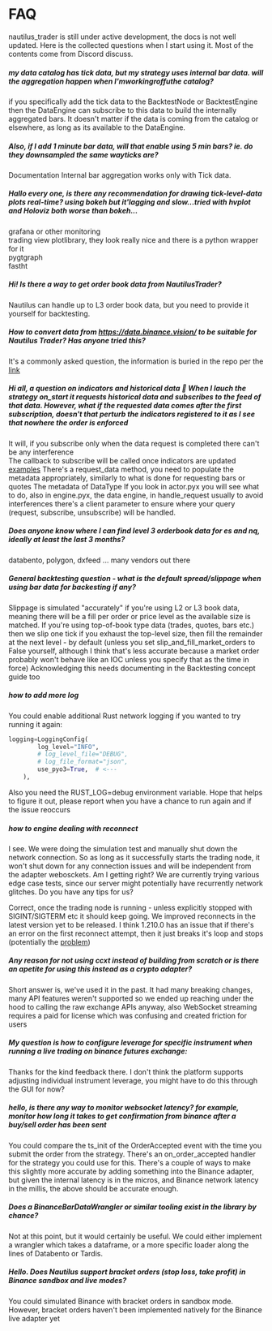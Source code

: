 # FAQ

nautilus_trader is still under active development, the docs is not well updated. Here is the collected questions when I start using it. Most of the contents come from Discord discuss.

##### my data catalog has tick data, but my strategy uses internal bar data. will the aggregation happen when I'mworkingroffuthe catalog?

if you specifically add the tick data to the BacktestNode or BacktestEngine then the DataEngine can subscribe to this data to build the internally aggregated bars. It doesn't matter if the data is coming from the catalog or elsewhere, as long as its available to the DataEngine.

##### Also, if I add 1 minute bar data, will that enable using 5 min bars? ie. do they downsampled the same wayticks are?

Documentation Internal bar aggregation works only with Tick data.

##### Hallo every one, is there any recommendation for drawing tick-level-data plots real-time? using bokeh but it'lagging and slow...tried with hvplot and Holoviz both worse than bokeh...

grafana or other monitoring  
trading view plotlibrary, they look really nice and there is a python wrapper for it  
pygtgraph  
fastht

##### Hi! Is there a way to get order book data from NautilusTrader?

Nautilus can handle up to L3 order book data, but you need to provide it yourself for backtesting.

##### How to convert data from https://data.binance.vision/ to be suitable for Nautilus Trader? Has anyone tried this?

It's a commonly asked question, the information is buried in the repo per the [link](https://github.com/nautechsystems/nautilus_trader/blob/develop/examples/backtest/crypto_ema_cross_ethusdt_trailing_stop.py)

##### Hi all, a question on indicators and historical data 🙂 When I lauch the strategy on_start it requests historical data and subscribes to the feed of that data. However, what if the requested data comes after the first subscription, doesn't that perturb the indicators registered to it as I see that nowhere the order is enforced

It will, if you subscribe only when the data request is completed there can't be any interference  
The callback to subscribe will be called once indicators are updated  
[examples](https://github.com/nautechsystems/nautilus_trader/blob/develop/examples/backtest/databento_test_request_bars.py)
There's a request_data method, you need to populate the metadata appropriately, similarly to what is done for requesting bars or quotes
The metadata of DataType
If you look in actor.pyx you will see what to do, also in engine.pyx, the data engine, in handle_request
usually to avoid interferences there's a client parameter to ensure where your query (request, subscribe, unsubscribe) will be handled.

##### Does anyone know where I can find level 3 orderbook data for es and nq, ideally at least the last 3 months?

databento, polygon, dxfeed ... many vendors out there

##### General backtesting question - what is the default spread/slippage when using bar data for backesting if any?

Slippage is simulated "accurately" if you're using L2 or L3 book data, meaning there will be a fill per order or price level as the available size is matched.
If you're using top-of-book type data (trades, quotes, bars etc.) then we slip one tick if you exhaust the top-level size, then fill the remainder at the next level - by default (unless you set slip_and_fill_market_orders to False yourself, although I think that's less accurate because a market order probably won't behave like an IOC unless you specify that as the time in force)
Acknowledging this needs documenting in the Backtesting concept guide too

##### how to add more log

You could enable additional Rust network logging if you wanted to try running it again:

```python
logging=LoggingConfig(
        log_level="INFO",
        # log_level_file="DEBUG",
        # log_file_format="json",
        use_pyo3=True,  # <---
    ),

```

Also you need the RUST_LOG=debug environment variable. Hope that helps to figure it out, please report when you have a chance to run again and if the issue reoccurs

##### how to engine dealing with reconnect

I see. We were doing the simulation test and manually shut down the network connection. So as long as it successfully starts the trading node, it won't shut down for any connection issues and will be independent from the adapter webosckets. Am I getting right? We are currently trying various edge case tests, since our server might potentially have recurrently network glitches. Do you have any tips for us?

Correct, once the trading node is running - unless explicitly stopped with SIGINT/SIGTERM etc it should keep going. We improved reconnects in the latest version yet to be released.
I think 1.210.0 has an issue that if there's an error on the first reconnect attempt, then it just breaks it's loop and stops (potentially the [problem](https://github.com/nautechsystems/nautilus_trader/blob))

##### Any reason for not using ccxt instead of building from scratch or is there an apetite for using this instead as a crypto adapter?

Short answer is, we've used it in the past. It had many breaking changes, many API features weren't supported so we ended up reaching under the hood to calling the raw exchange APIs anyway, also WebSocket streaming requires a paid for license which was confusing and created friction for users

##### My question is how to configure leverage for specific instrument when running a live trading on binance futures exchange:

Thanks for the kind feedback there. I don't think the platform supports adjusting individual instrument leverage, you might have to do this through the GUI for now?

##### hello, is there any way to monitor websocket latency? for example, monitor how long it takes to get confirmation from binance after a buy/sell order has been sent

You could compare the ts_init of the OrderAccepted event with the time you submit the order from the strategy. There's an on_order_accepted handler for the strategy you could use for this. There's a couple of ways to make this slightly more accurate by adding something into the Binance adapter, but given the internal latency is in the micros, and Binance network latency in the millis, the above should be accurate enough.

##### Does a BinanceBarDataWrangler or similar tooling exist in the library by chance?

Not at this point, but it would certainly be useful. We could either implement a wrangler which takes a dataframe, or a more specific loader along the lines of Databento or Tardis.

##### Hello. Does Nautilus support bracket orders (stop loss, take profit) in Binance sandbox and live modes?

You could simulated Binance with bracket orders in sandbox mode. However, bracket orders haven't been implemented natively for the Binance live adapter yet
